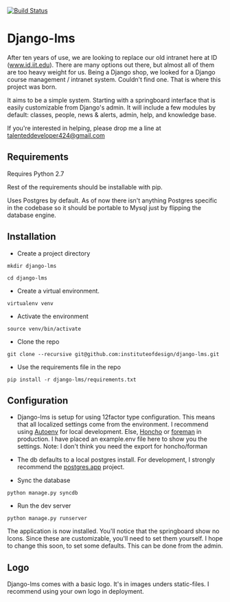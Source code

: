 [![Build Status](https://travis-ci.org/instituteofdesign/django-lms.png)](https://travis-ci.org/instituteofdesign/django-lms)

Django-lms
=================================

After ten years of use, we are looking to replace our old intranet here at ID (www.id.iit.edu). There are many options out there, but almost all of them are too heavy weight for us. Being a Django shop, we looked for a Django course management / intranet system. Couldn't find one. That is where this project was born.

It aims to be a simple system. Starting with a springboard interface that is easily customizable from Django's admin. It will include a few modules by default: classes, people, news & alerts, admin, help, and knowledge base.

If you're interested in helping, please drop me a line at talenteddeveloper424@gmail.com

Requirements
------------

Requires Python 2.7

Rest of the requirements should be installable with pip.

Uses Postgres by default. As of now there isn't anything Postgres specific in the codebase so it should be portable to Mysql just by flipping the database engine.


Installation
------------

- Create a project directory

 `mkdir django-lms`
 
 `cd django-lms`

- Create a virtual environment.

 `virtualenv venv`

- Activate the environment

 `source venv/bin/activate`

- Clone the repo

 `git clone --recursive git@github.com:instituteofdesign/django-lms.git`

- Use the requirements file in the repo

 `pip install -r django-lms/requirements.txt`

Configuration
-------------

- Django-lms is setup for using 12factor type configuration. This means that all localized settings come from the environment. I recommend using [Autoenv](https://github.com/kennethreitz/autoenv) for local development. Else, [Honcho](https://github.com/nickstenning/honcho) or [foreman](http://ddollar.github.com/foreman/) in production. I have placed an example.env file here to show you the settings. Note: I don't think you need the export for honcho/forman

- The db defaults to a local postgres install. For development, I strongly recommend the [postgres.app](postgresapp.com) project.

- Sync the database

 `python manage.py syncdb`

- Run the dev server

 `python manage.py runserver`

The application is now installed. You'll notice that the springboard show no Icons. Since these are customizable, you'll need to set them yourself. I hope to change this soon, to set some defaults. This can be done from the admin.

Logo
----
Django-lms comes with a basic logo. It's in images unders static-files. I recommend using your own logo in deployment.
